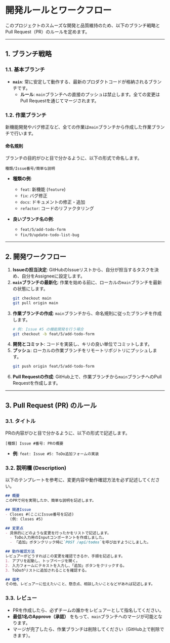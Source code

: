 # 開発ルールとワークフロー

このプロジェクトのスムーズな開発と品質維持のため、以下のブランチ戦略とPull Request（PR）のルールを定めます。

---

## 1. ブランチ戦略

### 1.1. 基本ブランチ
* **`main`**: 常に安定して動作する、最新のプロダクトコードが格納されるブランチです。
  * **ルール**: `main`ブランチへの直接のプッシュは禁止します。全ての変更はPull Requestを通じてマージされます。

### 1.2. 作業ブランチ
新機能開発やバグ修正など、全ての作業は`main`ブランチから作成した作業ブランチで行います。

#### **命名規則**
ブランチの目的がひと目で分かるように、以下の形式で命名します。

`種類/Issue番号/簡単な説明`

* **種類の例**:
  * `feat`: 新機能 (`feature`)
  * `fix`: バグ修正
  * `docs`: ドキュメントの修正・追加
  * `refactor`: コードのリファクタリング

* **良いブランチ名の例**:
  * `feat/5/add-todo-form`
  * `fix/9/update-todo-list-bug`

---

## 2. 開発ワークフロー

1.  **Issueの担当決定**: GitHubのIssueリストから、自分が担当するタスクを決め、自分をAssigneeに設定します。
2.  **`main`ブランチの最新化**: 作業を始める前に、ローカルの`main`ブランチを最新の状態にします。
    ```bash
    git checkout main
    git pull origin main
    ```
3.  **作業ブランチの作成**: `main`ブランチから、命名規則に従ったブランチを作成します。
    ```bash
    # 例: Issue #5 の機能開発を行う場合
    git checkout -b feat/5/add-todo-form
    ```
4.  **開発とコミット**: コードを実装し、キリの良い単位でコミットします。
5.  **プッシュ**: ローカルの作業ブランチをリモートリポジトリにプッシュします。
    ```bash
    git push origin feat/5/add-todo-form
    ```
6.  **Pull Requestの作成**: GitHub上で、作業ブランチから`main`ブランチへのPull Requestを作成します。

---

## 3. Pull Request (PR) のルール

### 3.1. タイトル
PRの内容がひと目で分かるように、以下の形式で記述します。

`[種類] Issue #番号: PRの概要`

* **例**: `feat: Issue #5: ToDo追加フォームの実装`

### 3.2. 説明欄 (Description)
以下のテンプレートを参考に、変更内容や動作確認方法を必ず記述してください。

```markdown
## 概要
このPRで何を実現したか、簡単な説明を記述します。

## 関連Issue
- Closes #(ここにIssue番号を記述)
  (例: Closes #5)

## 変更点
- 具体的にどのような変更を行ったかをリストで記述します。
  - ToDo入力用のInputコンポーネントを作成しました。
  - 「追加」ボタンクリック時に`POST /api/todos`を呼び出すようにしました。

## 動作確認方法
レビュアーがどうすればこの変更を確認できるか、手順を記述します。
1. アプリを起動し、トップページを開く。
2. 入力フォームにテキストを入力し、「追加」ボタンをクリックする。
3. ToDoがリストに追加されることを確認する。

## 備考
その他、レビュアーに伝えたいこと、懸念点、相談したいことなどがあれば記述します。
```

### 3.3. レビュー
- PRを作成したら、必ずチームの誰かをレビュアーとして指名してください。
- **最低1名のApprove（承認）** をもって、`main`ブランチへのマージが可能となります。
- マージが完了したら、作業ブランチは削除してください（GitHub上で削除できます）。